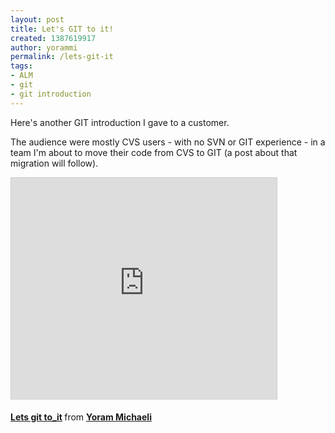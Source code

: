 ```yaml
---
layout: post
title: Let's GIT to it!
created: 1387619917
author: yorammi
permalink: /lets-git-it
tags:
- ALM
- git
- git introduction
---
```

<p>Here&#39;s another GIT introduction I gave to a customer.</p>

<p>The audience were mostly CVS users - with no SVN or GIT experience - in a team I&#39;m about to move their code from CVS to GIT (a post about that migration will follow).</p>

<p><iframe allowfullscreen="" frameborder="0" height="355" marginheight="0" marginwidth="0" scrolling="no" src="http://www.slideshare.net/slideshow/embed_code/29409016" style="border:1px solid #CCC;border-width:1px 1px 0;margin-bottom:5px" width="425"></iframe></p>

<div style="margin-bottom:5px"><strong><a href="https://www.slideshare.net/YoramMichaeli/lets-git-toit" target="_blank" title="Lets git to_it">Lets git to_it</a> </strong> from <strong><a href="http://www.slideshare.net/YoramMichaeli" target="_blank">Yoram Michaeli</a></strong></div>
